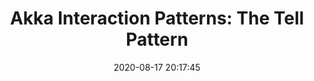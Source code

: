 ---
layout: post
title:  "Akka Interaction Patterns: The Tell Pattern"
date:   2020-08-17 20:17:45
comments: true
categories: scala programming akka
tags:
    - scala
    - programming
    - akka
summary: "After the introduction to the library Akka Typed, it’s time to go deeper and describe one of the main interaction patterns between actors: the Tell Pattern, also known as fire and forget."
social-share: true
social-title: "Akka Interaction Patterns: The Tell Pattern"
social-tags: "Scala, Programming, Akka"
math: false
baeldung: https://www.baeldung.com/scala/akka-tell-pattern
---